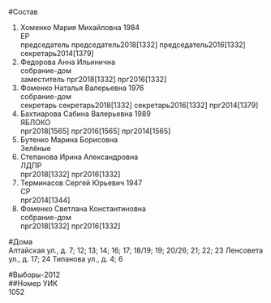 #Состав  
1. Хоменко Мария Михайловна 1984  
    ЕР  
    председатель председатель2018[1332] председатель2016[1332] секретарь2014[1379]  
2. Федорова Анна Ильинична  
    собрание-дом  
    заместитель прг2018[1332] прг2016[1332]  
3. Фоменко Наталья Валерьевна 1976  
    собрание-дом  
    секретарь секретарь2018[1332] секретарь2016[1332] прг2014[1379]  
4. Бахтиарова Сабина Валерьевна 1989  
    ЯБЛОКО  
    прг2018[1565] прг2016[1565] прг2014[1565]  
5. Бутенко Марина Борисовна  
    Зелёные  
6. Степанова Ирина Александровна  
    ЛДПР  
    прг2018[1332] прг2016[1332]  
7. Терминасов Сергей Юрьевич 1947  
    СР  
    прг2014[1344]  
8. Фоменко Светлана Константиновна  
    собрание-дом  
    прг2018[1332] прг2016[1332]  
  
#Дома  
Алтайская ул., д. 7; 12; 13; 14; 16; 17; 18/19; 19; 20/26; 21; 22; 23 Ленсовета ул., д. 17; 24 Типанова ул., д. 4; 6  
  
#Выборы-2012  
##Номер УИК  
1052  
